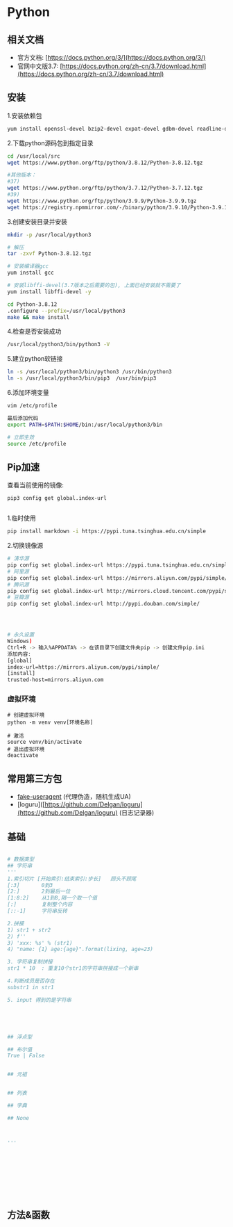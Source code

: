 # Python


## 相关文档

- 官方文档: [https://docs.python.org/3/](https://docs.python.org/3/)
- 官网中文版3.7: [https://docs.python.org/zh-cn/3.7/download.html](https://docs.python.org/zh-cn/3.7/download.html)



## 安装

1.安装依赖包
```bash
yum install openssl-devel bzip2-devel expat-devel gdbm-devel readline-devel sqlite-devel psmisc libffi-devel zlib* libffi-devel  -y
```

2.下载python源码包到指定目录
```bash
cd /usr/local/src
wget https://www.python.org/ftp/python/3.8.12/Python-3.8.12.tgz

#其他版本：
#37)
wget https://www.python.org/ftp/python/3.7.12/Python-3.7.12.tgz
#39)
wget https://www.python.org/ftp/python/3.9.9/Python-3.9.9.tgz
wget https://registry.npmmirror.com/-/binary/python/3.9.10/Python-3.9.10.tgz

```

3.创建安装目录并安装
```bash
mkdir -p /usr/local/python3

# 解压
tar -zxvf Python-3.8.12.tgz

# 安装编译器gcc
yum install gcc

# 安装libffi-devel(3.7版本之后需要的包), 上面已经安装就不需要了
yum install libffi-devel -y

cd Python-3.8.12
.configure --prefix=/usr/local/python3
make && make install
```

4.检查是否安装成功
```bash
/usr/local/python3/bin/python3 -V
```

5.建立python软链接
```bash
ln -s /usr/local/python3/bin/python3 /usr/bin/python3
ln -s /usr/local/python3/bin/pip3  /usr/bin/pip3
```

6.添加环境变量
```bash
vim /etc/profile

最后添加代码
export PATH=$PATH:$HOME/bin:/usr/local/python3/bin

# 立即生效
source /etc/profile
```

## Pip加速
查看当前使用的镜像:

```shell
pip3 config get global.index-url


```



1.临时使用

```bash
pip install markdown -i https://pypi.tuna.tsinghua.edu.cn/simple
```

2.切换镜像源

```bash
# 清华源
pip config set global.index-url https://pypi.tuna.tsinghua.edu.cn/simple
# 阿里源
pip config set global.index-url https://mirrors.aliyun.com/pypi/simple/
# 腾讯源
pip config set global.index-url http://mirrors.cloud.tencent.com/pypi/simple
# 豆瓣源
pip config set global.index-url http://pypi.douban.com/simple/




# 永久设置
Windows)
Ctrl+R -> 输入%APPDATA% -> 在该目录下创建文件夹pip -> 创建文件pip.ini
添加内容:
[global]
index-url=https://mirrors.aliyun.com/pypi/simple/
[install]
trusted-host=mirrors.aliyun.com

```



### 虚拟环境

```shell
# 创建虚拟环境
python -m venv venv[环境名称]

# 激活
source venv/bin/activate
# 退出虚拟环境
deactivate

```











## 常用第三方包
- [fake-useragent](./package.md) (代理伪造，随机生成UA)
- [loguru]([https://github.com/Delgan/loguru](https://github.com/Delgan/loguru) (日志记录器)





## 基础
```python

# 数据类型
## 字符串
'''
1.索引切片 [开始索引:结束索引:步长]   顾头不顾尾
[:3]       0到3
[2:]       2到最后一位
[1:8:2]    从1到8,隔一个取一个值
[:]        复制整个内容
[::-1]     字符串反转

2.拼接
1) str1 + str2
2) f''
3) 'xxx: %s' % (str1)
4) "name: {1} age:{age}".format(lixing, age=23)

3. 字符串复制拼接
str1 * 10  : 重复10个str1的字符串拼接成一个新串

4.判断成员是否存在
substr1 in str1

5. input 得到的是字符串





## 浮点型

## 布尔值
True | False


## 元祖


## 列表

## 字典

## None



'''










```






















## 方法&函数



